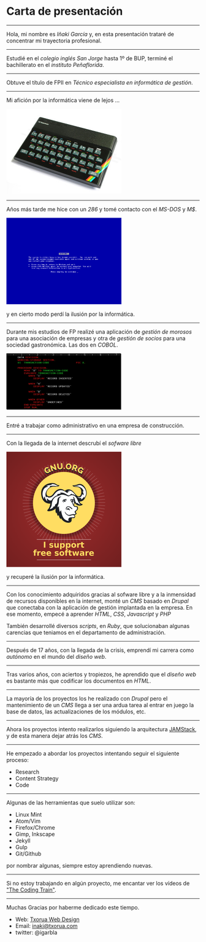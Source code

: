 # Carta de presentación
---

Hola, mi nombre es *Iñaki García* y, en esta presentación trataré de concentrar mi trayectoria profesional.

---

Estudié en el *colegio inglés San Jorge* hasta 1º de BUP, terminé el bachillerato en el *instituto Peñaflorida*.

---

Obtuve el título de FPII en *Técnico especialista en informática de gestión*.

---

Mi afición por la informática viene de lejos ...

![spectrum](zx-spectrum.jpg)

---

Años más tarde me hice con un *286* y tomé contacto con el *MS-DOS* y *M$*.

![bsod](bsod.png)

y en cierto modo perdí la ilusión por la informática.

---

Durante mis estudios de FP realizé una aplicación de *gestión de morosos* para una asociación de empresas y otra de *gestión de socios* para una sociedad gastronómica. Las dos en *COBOL*.

![cobol](cobol.png)

---

Entré a trabajar como administrativo en una empresa de construcción.

---

Con la llegada de la internet descrubí el *sofware libre*

![gnu](gnu.png)

y recuperé la ilusión por la informática.

---

Con los conocimiento adquiridos gracias al sofware libre y a la inmensidad de recursos disponibles en la internet, monté un *CMS* basado en *Drupal* que conectaba con la aplicación de gestión implantada en la empresa. En ese momento, empecé a aprender *HTML*, *CSS*, *Javascript* y *PHP*

También desarrollé diversos *scripts*, en *Ruby*, que solucionaban algunas carencias que teniamos en el departamento de administración.

---

Después de 17 años, con la llegada de la crisis, emprendí mi carrera como *autónomo* en el mundo del *diseño web*.

---

Tras varios años, con aciertos y tropiezos, he aprendido que el *diseño web* es bastante más que codificar los documentos en *HTML*.

---

La mayoría de los proyectos los he realizado con *Drupal* pero el mantenimiento de un *CMS* llega a ser una ardua tarea al entrar en juego la base de datos, las actualizaciones de los módulos, etc.

---

Ahora los proyectos intento realizarlos siguiendo la arquitectura [JAMStack](https://jamstack.org), y de esta manera dejar atrás los *CMS*.

---

He empezado a abordar los proyectos intentando seguir el siguiente proceso:

- Research
- Content Strategy
- Code

---

Algunas de las herramientas que suelo utilizar son:

- Linux Mint
- Atom/Vim
- Firefox/Chrome
- Gimp, Inkscape
- Jekyll
- Gulp
- Git/Github

por nombrar algunas, siempre estoy aprendiendo nuevas.

---

Si no estoy trabajando en algún proyecto, me encantar ver los vídeos de ["The Coding Train"](https://www.youtube.com/channel/UCvjgXvBlbQiydffZU7m1_aw).

---

Muchas Gracias por haberme dedicado este tiempo.

- Web: [Txorua Web Design](https://www.txorua.com)
- Email: inaki@txorua.com
- twitter: @igarbla
